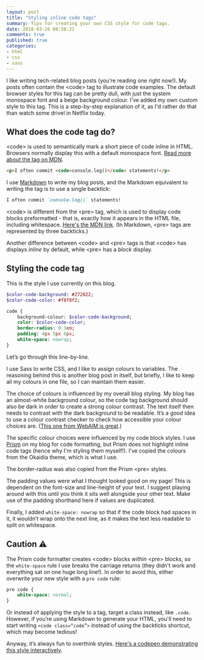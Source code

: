 ```yaml
---
layout: post
title: "Styling inline code tags"
summary: Tips for creating your own CSS style for code tags.
date: 2018-03-16 08:58:21
comments: true
published: true
categories:
- html
- css
- sass
---
```


I like writing tech-related blog posts (you’re reading one right now!). My posts often contain the &lt;code&gt; tag to illustrate code examples. The default browser styles for this tag can be pretty dull, with just the system monospace font and a beige background colour. I've added my own custom style to this tag. This is a step-by-step explanation of it, as I'd rather do that than watch some drivel in Netflix today.

## What does the code tag do?

&lt;code&gt; is used to semantically mark a short piece of code inline in HTML. Browsers normally display this with a default monospace font. [Read more about the tag on MDN](https://developer.mozilla.org/en-US/docs/Web/HTML/Element/code).

```html
<p>I often commit <code>console.log()</code> statements!</p>
```

I use [Markdown](https://en.wikipedia.org/wiki/Markdown) to write my blog posts, and the Markdown equivalent to writing the tag is to use a single backtick:

```markdown
I often commit `console.log()` statements!
```

&lt;code&gt; is different from the &lt;pre&gt; tag, which is used to display code blocks preformatted - that is, exactly how it appears in the HTML file, including whitespace. [Here's the MDN link](https://developer.mozilla.org/en-US/docs/Web/HTML/Element/pre). (In Markdown, &lt;pre&gt; tags are represented by three backticks.)

Another difference between &lt;code&gt; and &lt;pre&gt; tags is that &lt;code&gt; has displays _inline_ by default, while &lt;pre&gt; has a _block_ display.

## Styling the code tag

This is the style I use currently on this blog.

```sass
$color-code-background: #272822;
$color-code-color: #f8f8f2;

code {
    background-colour: $color-code-background;
    color: $color-code-color;
    border-radius: 0.3em;
    padding: 4px 5px 6px;
    white-space: nowrap;
}
```

Let’s go through this line-by-line.

I use Sass to write CSS, and I like to assign colours to variables. The reasoning behind this is another blog post in itself, but briefly, I like to keep all my colours in one file, so I can maintain them easier.

The choice of colours is influenced by my overall blog styling. My blog has an almost-white background colour, so the code tag background should also be dark in order to create a strong colour contrast. The text itself then needs to contrast with the dark background to be readable. It’s a good idea to use a colour contrast checker to check how accessible your colour choices are. ([This one from WebAIM is great](https://webaim.org/resources/contrastchecker/).)

The specific colour choices were influenced by my code block styles. I use [Prism](http://prismjs.com/) on my blog for code formatting, but Prism does not highlight inline code tags (hence why I'm styling them myself!). I’ve copied the colours from the Okaidia theme, which is what I use.

The border-radius was also copied from the Prism &lt;pre&gt; styles.

The padding values were what I thought looked good on my page! This is dependent on the font-size and line-height of your text. I suggest playing around with this until you think it sits well alongside your other text. Make use of the padding shorthand here if values are duplicated.

Finally, I added `white-space: nowrap` so that if the code block had spaces in it, it wouldn’t wrap onto the next line, as it makes the text less readable to split on whitespace.

## Caution ⚠️

The Prism code formatter creates &lt;code&gt; blocks _within_ &lt;pre&gt; blocks, so the `white-space` rule I use breaks the carriage returns (they didn't work and everything sat on one huge long line!). In order to avoid this, either overwrite your new style with a `pre code` rule:

```sass
pre code {
    white-space: normal;
}
```

Or instead of applying the style to a tag, target a class instead, like `.code`. However, if you’re using Markdown to generate your HTML, you'll need to start writing `<code class=“code”>` instead of using the backticks shortcut, which may become tedious!

Anyway, it’s always fun to overthink styles. [Here's a codepen demonstrating this style interactively](https://codepen.io/claireparker/pen/NyyNxw).
